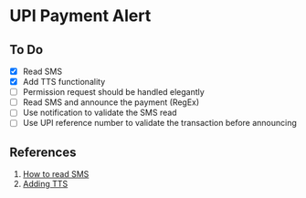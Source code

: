 # UPI Payment Alert

## To Do

- [x] Read SMS
- [x] Add TTS functionality
- [ ] Permission request should be handled elegantly
- [ ] Read SMS and announce the payment (RegEx)
- [ ] Use notification to validate the SMS read
- [ ] Use UPI reference number to validate the transaction before announcing

## References

1. [How to read SMS](https://stackoverflow.com/a/9494532/5258060)
1. [Adding TTS](https://www.tutorialspoint.com/android/android_text_to_speech.htm)
